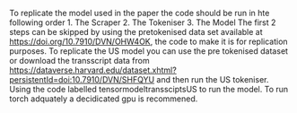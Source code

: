 To replicate the model used in the paper the code should be run in hte following order
    1. The Scraper
    2. The Tokeniser
    3. The Model
The first 2 steps can be skipped by using the pretokenised data set available at https://doi.org/10.7910/DVN/OHW4OK, the code to make it is for replication purposes.
To replicate the US model you can use the pre tokenised dataset or download the transscript data from https://dataverse.harvard.edu/dataset.xhtml?persistentId=doi:10.7910/DVN/SHFQYU and then run the US tokeniser. Using the code labelled tensormodeltranssciptsUS to run the model.
To run torch adquately a decidicated gpu is recommened.
